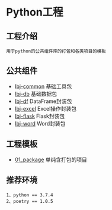 # Python工程

## 工程介绍
    
    用于python的公共组件库的打包和各类项目的模板
    
## 公共组件

- [lbj-common](./python_wheel/lbj_common/README.md) 基础工具包
- [lbj-db](./python_wheel/lbj_db/README.md) 基础数据包
- [lbj-df](./python_wheel/lbj_df/README.md) DataFrame封装包
- [lbj-excel](./python_wheel/lbj_excel/README.md)   Excel操作封装包
- [lbj-flask](./python_wheel/lbj_flask/README.md)   Flask封装包
- [lbj-word](./python_wheel/lbj_word/README.md)   Word封装包

## 工程模板

- [01_package](./python_template/01_package/README.md) 单纯含打包的项目
    
## 推荐环境

    1、python == 3.7.4
    2、poetry == 1.0.5
